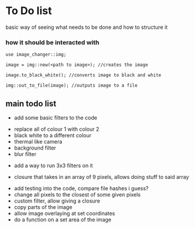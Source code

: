 # To Do list
basic way of seeing what needs to be done and how to structure it

### how it should be interacted with
```
use image_changer::img;

image = img::new(<path to image>); //creates the image

image.to_black_white(); //converts image to black and white

img::out_to_file(image); //outputs image to a file
```

## main todo list
+ add some basic filters to the code
- replace all of colour 1 with colour 2
- black white to a different colour
- thermal like camera
- background filter
- blur filter 

+ add a way to run 3x3 filters on it
- closure that takes in an array of 9 pixels, allows doing stuff to said array
+ add testing into the code, compare file hashes i guess?
+ change all pixels to the closest of some given pixels
+ custom filter, allow giving a closure
+ copy parts of the image
+ allow image overlaying at set coordinates
+ do a function on a set area of the image
